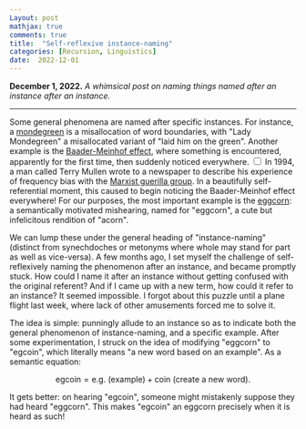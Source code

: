 ```yaml
---
Layout: post
mathjax: true
comments: true
title:  "Self-reflexive instance-naming"
categories: [Recursion, Linguistics]
date:  2022-12-01
---
```


**December 1, 2022.** *A whimsical post on naming things named after an instance after an instance.*

---

Some general phenomena are named after specific instances.
For instance, a [mondegreen](https://en.wikipedia.org/wiki/Mondegreen)
is a misallocation of word boundaries, with "Lady Mondegreen" a
misallocated variant of "laid him on the green".
Another example is the
[Baader-Meinhof effect](https://en.wikipedia.org/wiki/Frequency_illusion),
where something is encountered, apparently for the first time, then suddenly noticed everywhere.<label for="sn-1"
       class="margin-toggle sidenote-number">
</label>
<input type="checkbox"
       id="sn-1"
       class="margin-toggle"/>
	   <span class="sidenote">
	  In 1994, a man called Terry Mullen
wrote to a newspaper to describe his experience of frequency bias with the
[Marxist guerilla group](https://en.wikipedia.org/wiki/Red_Army_Faction). In
a beautifully self-referential moment, this
caused to begin noticing the Baader-Meinhof effect everywhere!</span>
For our purposes, the most important example is the
[eggcorn](https://en.wikipedia.org/wiki/Eggcorn): a semantically
motivated mishearing, named for "eggcorn", a cute but infelicitous
rendition of "acorn".

We can lump these under the general heading of "instance-naming"
(distinct from synechdoches or metonyms where whole may stand for part
as well as vice-versa). A few months ago, I set myself
the challenge of self-reflexively naming the phenomenon after an instance, and became
promptly stuck. How could I name it after an instance without getting
confused with the original referent? And if I came up with a new term,
how could it refer to an instance? It seemed impossible. I forgot about this
puzzle until a plane flight last week, where lack of
other amusements forced me to solve it.

The idea is simple: punningly allude to an instance so as to indicate both the
general phenomenon of instance-naming, and a specific example. After
some experimentation, I struck on the idea of modifying "eggcorn" to
"egcoin", which literally means "a new word based on an
example". As a semantic equation:

$$
\text{egcoin} = \text{e.g. (example)} + \text{coin (create a new word)}.
$$

It gets better: on hearing
"egcoin", someone might mistakenly suppose they had heard "eggcorn".
This makes "egcoin" an eggcorn precisely when it is heard as such!
